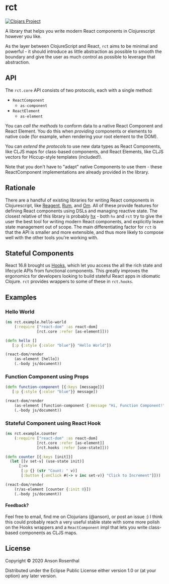 # rct

[![Clojars Project](https://img.shields.io/clojars/v/rct.svg)](https://clojars.org/rct)

A library that helps you write modern React components in Clojurescript however you like. 

As the layer between ClojureScript and React, `rct` aims to be minimal and powerful - it should introduce as little abstraction as possible to smooth the boundary and give the user as much control as possible to leverage that abstraction.

## API

The `rct.core` API consists of two protocols, each with a single method:
- `ReactComponent`
    - `as-component`
- `ReactElement`
    - `as-element`

You can *call the methods* to conform data to a native React Component and React Element. You do this when _providing_ components or elements to native code (for example, when rendering your root element to the DOM). 

You can *extend the protocols* to use new data types as React Components, like CLJS maps for class-based components, and React Elements, like CLJS vectors for Hiccup-style templates (included!).

Note that you don't have to "adapt" native Components to use them - these ReactComponent implementations are already provided in the library. 

## Rationale

There are a handful of existing libraries for writing React components in Clojurescript, like [Reagent](https://github.com/reagent-project/reagent), [Rum](https://github.com/tonsky/rum), and [Om](https://github.com/omcljs/om). All of these provide features for defining React components using DSLs and managing reactive state. The closest relative of this library is probably [hx](https://github.com/Lokeh/hx) - both `hx` and `rct` try to give the user the best tool for writing modern React components, and explicitly leave state management out of scope. The main differentiating factor for `rct` is that the API is smaller and more extensible, and thus more likely to compose well with the other tools you're working with. 

## Stateful Components

React 16.8 brought us [Hooks](https://reactjs.org/docs/hooks-intro.html), which let you access the all the rich state and lifecycle APIs from functional components. This greatly improves the ergonomics for developers looking to build stateful React apps in idiomatic Clojure. `rct` provides wrappers to some of these in `rct.hooks`. 

## Examples

### Hello World
```clojure
(ns rct.example.hello-world
    (:require ["react-dom" :as react-dom]
              [rct.core :refer [as-element]]))

(defn hello []
   [:p {:style {:color "blue"}} "Hello World"]) 

(react-dom/render
    (as-element [hello])
    (.-body js/document))
```

### Function Component using Props
```clojure
(defn function-component [{:keys [message]}]
   [:p {:style {:color "blue"}} message])

(react-dom/render
    (as-element [function-component {:message "Hi, Function Component!"}])
    (.-body js/document))
```

### Stateful Component using React Hook
```clojure
(ns rct.example.counter
    (:require ["react-dom" :as react-dom]
              [rct.core :refer [as-element]]
              [rct.hooks :refer [use-state]]))

(defn counter [{:keys [init]}]
  (let [[v set-v] (use-state init)]
      [:<>
       [:p {} (str "Count: " v)]
       [:button {:onClick #(-> v inc set-v)} "Click to Increment"]]))

(react-dom/render 
    (r/as-element [counter {:init 0}]) 
    (.-body js/document))
```

#### Feedback?

Feel free to email, find me on Clojurians (@anson), or post an issue :) I think this could probably reach a very useful stable state with some more polish on the Hooks wrappers and a `ReactComponent` impl that lets you write class-based components as CLJS maps.

## License

Copyright © 2020 Anson Rosenthal

Distributed under the Eclipse Public License either version 1.0 or (at
your option) any later version.
